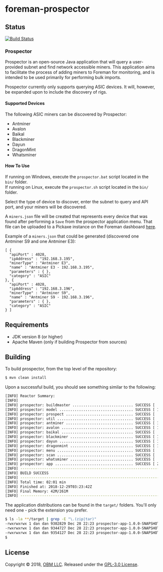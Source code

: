 # foreman-prospector

## Status ##

[![Build Status](https://travis-ci.com/delawr0190/foreman-prospector.svg?branch=master)](https://travis-ci.com/delawr0190/foreman-prospector)

### Prospector ###

Prospector is an open-source Java application that will query a user-provided subnet and find network accessible miners.  This application aims to facilitate the process of adding miners to Foreman for monitoring, and is intended to be used primarily for performing bulk imports.

Prospector currently only supports querying ASIC devices.  It will, however, be expanded upon to include the discovery of rigs.

#### Supported Devices ####

The following ASIC miners can be discovered by Prospector:

* Antminer
* Avalon
* Baikal
* Blackminer
* Dayun
* DragonMint
* Whatsminer

#### How To Use ###

If running on Windows, execute the `prospector.bat` script located in the `bin/` folder.  
If running on Linux, execute the `prospector.sh` script located in the `bin/` folder.

Select the type of device to discover, enter the subnet to query and API port, and your miners will be discovered.

A `miners.json` file will be created that represents every device that was found after performing a `Save` from the prospector application menu.  That file can be uploaded to a Pickaxe instance on the Foreman dashboard [here](https://dashboard.foreman.mn/dashboard/pickaxe/).

Example of a `miners.json` that could be generated (discovered one Antminer S9 and one Antminer E3):

```
[ {
  "apiPort" : 4028,
  "ipAddress" : "192.168.3.195",
  "minerType" : "Antminer E3",
  "name" : "Antminer E3 - 192.168.3.195",
  "parameters" : { },
  "category" : "ASIC"
}, {
  "apiPort" : 4028,
  "ipAddress" : "192.168.3.196",
  "minerType" : "Antminer S9",
  "name" : "Antminer S9 - 192.168.3.196",
  "parameters" : { },
  "category" : "ASIC"
} ]
```

## Requirements ##

- JDK version 8 (or higher)
- Apache Maven (only if building Prospector from sources)

## Building ##

To build prospector, from the top level of the repository:

```sh
$ mvn clean install
```

Upon a successful build, you should see something similar to the following:

```sh
[INFO] Reactor Summary:
[INFO]
[INFO] prospector: buildmaster ............................ SUCCESS [  1.256 s]
[INFO] prospector: model .................................. SUCCESS [ 11.068 s]
[INFO] prospector: prospect ............................... SUCCESS [  0.616 s]
[INFO] prospector: util ................................... SUCCESS [  2.458 s]
[INFO] prospector: antminer ............................... SUCCESS [ 14.623 s]
[INFO] prospector: avalon ................................. SUCCESS [ 11.202 s]
[INFO] prospector: baikal ................................. SUCCESS [  9.928 s]
[INFO] prospector: blackminer ............................. SUCCESS [ 10.231 s]
[INFO] prospector: dayun .................................. SUCCESS [ 10.000 s]
[INFO] prospector: dragonmint ............................. SUCCESS [ 10.241 s]
[INFO] prospector: menu ................................... SUCCESS [  0.449 s]
[INFO] prospector: scan ................................... SUCCESS [  1.518 s]
[INFO] prospector: whatsminer ............................. SUCCESS [  9.436 s]
[INFO] prospector: app .................................... SUCCESS [ 28.364 s]
[INFO] ------------------------------------------------------------------------
[INFO] BUILD SUCCESS
[INFO] ------------------------------------------------------------------------
[INFO] Total time: 02:01 min
[INFO] Finished at: 2018-12-29T03:23:42Z
[INFO] Final Memory: 42M/261M
[INFO] ------------------------------------------------------------------------
```

The application distributions can be found in the `target/` folders.  You'll only need one - pick the extension you prefer.

```sh
$ ls -la **/target | grep -E "\.(zip|tar)"
-rwxrwxrwx 1 dan dan 9302829 Dec 28 22:23 prospector-app-1.0.0-SNAPSHOT-bin.tar.bz2
-rwxrwxrwx 1 dan dan 9344727 Dec 28 22:23 prospector-app-1.0.0-SNAPSHOT-bin.tar.gz
-rwxrwxrwx 1 dan dan 9354127 Dec 28 22:23 prospector-app-1.0.0-SNAPSHOT-bin.zip
$

```

## License ##

Copyright © 2018, [OBM LLC](https://obm.mn/).  Released under the [GPL-3.0 License](LICENSE).
